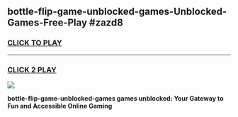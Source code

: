 
## bottle-flip-game-unblocked-games-Unblocked-Games-Free-Play #zazd8
<h3>
<a href="https://us.freeplayer.one?title=bottle-flip-game-unblocked-games&ref=9M">CLICK TO PLAY</a></h3>
<hr>

<h3>
<a href="https://us.freeplayer.one?title=bottle-flip-game-unblocked-games&ref=9M">CLICK 2 PLAY</a>
  
</h3>

<a href="https://us.freeplayer.one?title=bottle-flip-game-unblocked-games&ref=9M"><img src="https://clearcache.store/games.png"></a>


**bottle-flip-game-unblocked-games games unblocked: Your Gateway to Fun and Accessible Online Gaming**
